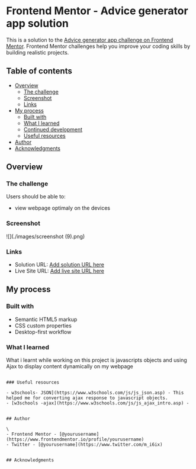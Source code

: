 # Frontend Mentor - Advice generator app solution

This is a solution to the [Advice generator app challenge on Frontend Mentor](https://www.frontendmentor.io/challenges/advice-generator-app-QdUG-13db). Frontend Mentor challenges help you improve your coding skills by building realistic projects.

## Table of contents

- [Overview](#overview)
  - [The challenge](#the-challenge)
  - [Screenshot](#screenshot)
  - [Links](#links)
- [My process](#my-process)
  - [Built with](#built-with)
  - [What I learned](#what-i-learned)
  - [Continued development](#continued-development)
  - [Useful resources](#useful-resources)
- [Author](#author)
- [Acknowledgments](#acknowledgments)


## Overview

### The challenge

Users should be able to:

- view webpage optimaly on the devices

### Screenshot

![](./images/screenshot (9).png)


### Links

- Solution URL: [Add solution URL here](https://github.com/Godstime01/Advice-generator-app/blob/master/images/Screenshot%20(9).png)
- Live Site URL: [Add live site URL here](https://godstime01.github.io/Advice-generator-app/)

## My process

### Built with

- Semantic HTML5 markup
- CSS custom properties
- Desktop-first workflow

### What I learned
What i learnt while working on this project is javascripts objects and using Ajax to display content dynamically on my webpage

```

### Useful resources

- w3schools- JSON](https://www.w3schools.com/js/js_json.asp) - This helped me for converting ajax response to javascript objects.
- [w3schools -ajax](https://www.w3schools.com/js/js_ajax_intro.asp) - 


## Author

\
- Frontend Mentor - [@yourusername](https://www.frontendmentor.io/profile/yourusername)
- Twitter - [@yourusername](https://www.twitter.com/m_i6ix)


## Acknowledgments


